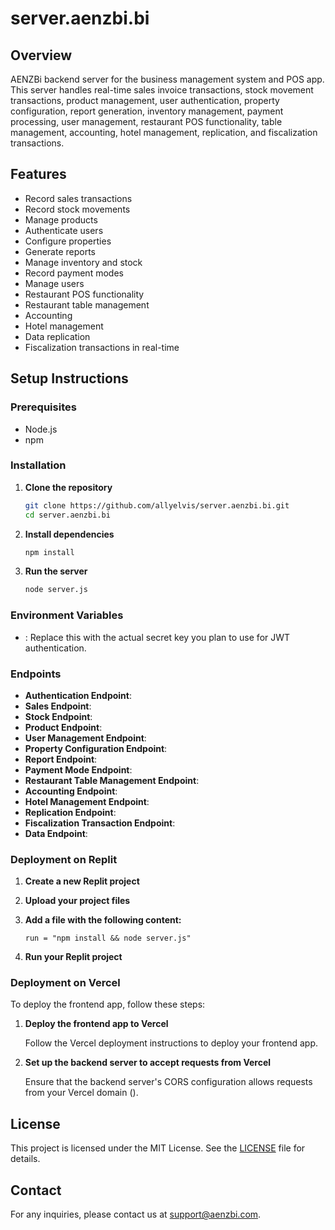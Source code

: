 # server.aenzbi.bi

## Overview

AENZBi backend server for the business management system and POS app. This server handles real-time sales invoice transactions, stock movement transactions, product management, user authentication, property configuration, report generation, inventory management, payment processing, user management, restaurant POS functionality, table management, accounting, hotel management, replication, and fiscalization transactions.

## Features

- Record sales transactions
- Record stock movements
- Manage products
- Authenticate users
- Configure properties
- Generate reports
- Manage inventory and stock
- Record payment modes
- Manage users
- Restaurant POS functionality
- Restaurant table management
- Accounting
- Hotel management
- Data replication
- Fiscalization transactions in real-time

## Setup Instructions

### Prerequisites

- Node.js
- npm

### Installation

1. **Clone the repository**

    ```bash
    git clone https://github.com/allyelvis/server.aenzbi.bi.git
    cd server.aenzbi.bi
    ```

2. **Install dependencies**

    ```bash
    npm install
    ```

3. **Run the server**

    ```bash
    node server.js
    ```

### Environment Variables

- : Replace this with the actual secret key you plan to use for JWT authentication.

### Endpoints

- **Authentication Endpoint**: 
- **Sales Endpoint**: 
- **Stock Endpoint**: 
- **Product Endpoint**: 
- **User Management Endpoint**: 
- **Property Configuration Endpoint**: 
- **Report Endpoint**: 
- **Payment Mode Endpoint**: 
- **Restaurant Table Management Endpoint**: 
- **Accounting Endpoint**: 
- **Hotel Management Endpoint**: 
- **Replication Endpoint**: 
- **Fiscalization Transaction Endpoint**: 
- **Data Endpoint**: 

### Deployment on Replit

1. **Create a new Replit project**

2. **Upload your project files**

3. **Add a  file with the following content:**

    ```
    run = "npm install && node server.js"
    ```

4. **Run your Replit project**

### Deployment on Vercel

To deploy the frontend app, follow these steps:

1. **Deploy the frontend app to Vercel**

    Follow the Vercel deployment instructions to deploy your frontend app.

2. **Set up the backend server to accept requests from Vercel**

    Ensure that the backend server's CORS configuration allows requests from your Vercel domain ().

## License

This project is licensed under the MIT License. See the [LICENSE](LICENSE) file for details.

## Contact

For any inquiries, please contact us at support@aenzbi.com.
